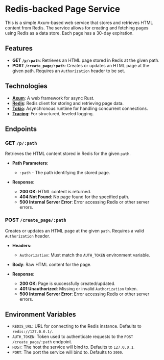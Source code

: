 # Redis-backed Page Service

This is a simple Axum-based web service that stores and retrieves HTML content from Redis. The service allows for creating and fetching pages using Redis as a data store. Each page has a 30-day expiration.

## Features

- **GET `/p/:path`**: Retrieves an HTML page stored in Redis at the given path.
- **POST `/create_page/:path`**: Creates or updates an HTML page at the given path. Requires an `Authorization` header to be set.

## Technologies

- **[Axum](https://docs.rs/axum/latest/axum/)**: A web framework for async Rust.
- **[Redis](https://docs.rs/redis/latest/redis/)**: Redis client for storing and retrieving page data.
- **[Tokio](https://docs.rs/tokio/latest/tokio/)**: Asynchronous runtime for handling concurrent connections.
- **[Tracing](https://docs.rs/tracing/latest/tracing/)**: For structured, leveled logging.

## Endpoints

### GET `/p/:path`

Retrieves the HTML content stored in Redis for the given `path`.

- **Path Parameters**:
  - `:path` - The path identifying the stored page.

- **Response**:
  - **200 OK**: HTML content is returned.
  - **404 Not Found**: No page found for the specified path.
  - **500 Internal Server Error**: Error accessing Redis or other server errors.

### POST `/create_page/:path`

Creates or updates an HTML page at the given `path`. Requires a valid `Authorization` header.

- **Headers**:
  - `Authorization`: Must match the `AUTH_TOKEN` environment variable.
  
- **Body**: Raw HTML content for the page.
  
- **Response**:
  - **200 OK**: Page is successfully created/updated.
  - **401 Unauthorized**: Missing or invalid `Authorization` token.
  - **500 Internal Server Error**: Error accessing Redis or other server errors.

## Environment Variables

- `REDIS_URL`: URL for connecting to the Redis instance. Defaults to `redis://127.0.0.1/`.
- `AUTH_TOKEN`: Token used to authenticate requests to the `POST /create_page/:path` endpoint.
- `HOST`: The host the service will bind to. Defaults to `127.0.0.1`.
- `PORT`: The port the service will bind to. Defaults to `3000`.
    